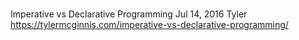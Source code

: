 #

Imperative vs Declarative Programming
Jul 14, 2016 Tyler
https://tylermcginnis.com/imperative-vs-declarative-programming/
